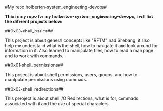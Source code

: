 #My repo holberton-system_engineering-devops#

**This is my repo for my holberton-system_engineering-devops, i will list the diferent projects below:**

##0x00-shell_basics##

This project is about general concepts like "RFTM" nad Shebang, it also help me understand what is the shell, how to navigate it and look around for information in it. Also learned to manipulate files, how to read a man page and to work with commands.

##0x01-shell_permissions##

This project is about shell permissions, users, groups, and how to manipulate permissions using commads.

##0x02-shell_redirections##

This preoject is about shell I/O Redirections, what is for, commads associated with it and the use of special characters.
